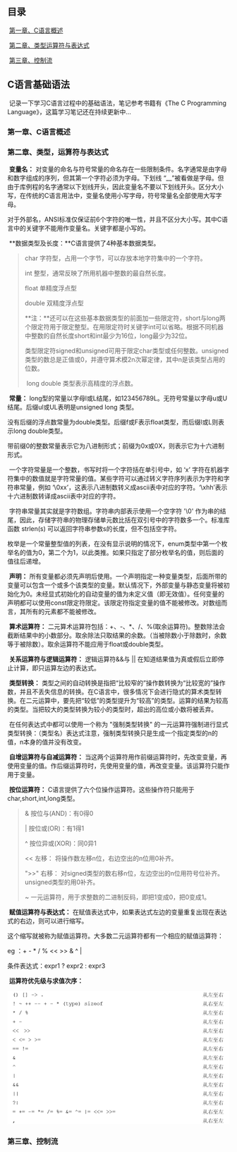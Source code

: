 ## 目录

​	[第一章、C语言概述](#第一章C语言概述)

​	[第二章、类型运算符与表达式](#第二章类型运算符与表达式)

​	[第三章、控制流](#第三章控制流)

## C语言基础语法

​	记录一下学习C语言过程中的基础语法，笔记参考书籍有《The C Programming Language》，这篇学习笔记还在持续更新中...

### 第一章、C语言概述

### 第二章、类型，运算符与表达式

​	**变量名：**	对变量的命名与符号常量的命名存在一些限制条件。名字通常是由字母和数字组成的序列，但其第一个字符必须为字母。下划线 “__”被看做是字母。但由于库例程的名字通常以下划线开头，因此变量名不要以下划线开头。区分大小写，在传统的C语言用法中，变量名使用小写字母，符号常量名全部使用大写字母。

​	对于外部名，ANSI标准仅保证前6个字符的唯一性，并且不区分大小写。其中C语言中的关键字不能用作变量名。关键字都是小写的。

​	**数据类型及长度：**C语言提供了4种基本数据类型。

>char	字符型，占用一个字节，可以存放本地字符集中的一个字符。
>
>int 		整型，通常反映了所用机器中整数的最自然长度。
>
>float 	单精度浮点型
>
>double  双精度浮点型
>
>​	**注：**还可以在这些基本数据类型的前面加一些限定符，short与long两个限定符用于限定整型。在用限定符时关键字int可以省略。根据不同机器中整数的自然长度short和int最少为16位，long最少为32位。
>
>​	类型限定符signed和unsigned可用于限定char类型或任何整数。unsigned类型的数总是正值或0，并遵守算术模2n次幂定律，其中n是该类型占用的位数。
>
>​	long double 类型表示高精度的浮点数。

​	**常量：** long型的常量以字母l或L结尾，如123456789L。无符号常量以字母u或U结尾。后缀ul或UL表明是unsigned long 类型。

​	没有后缀的浮点数常量为double类型。后缀f或F表示float类型，而后缀l或L则表示long double类型。

​	带前缀0的整数常量表示它为八进制形式；前缀为0x或0X，则表示它为十六进制形式。

​	一个字符常量是一个整数，书写时将一个字符括在单引号中，如 ‘x’ 字符在机器字符集中的数值就是字符常量的值。某些字符可以通过转义字符序列表示为字符和字符串常量，例如 ‘\0xx’，这表示八进制数转义成ascii表中对应的字符。‘\xhh’表示十六进制数转译成ascii表中对应的字符。

​	字符串常量其实就是字符数组。字符串内部表示使用一个空字符 '\0' 作为串的结尾，因此，存储字符串的物理存储单元数比括在双引号中的字符数多一个。标准库函数 strlen(s) 可以返回字符串参数s的长度，但不包括空字符。

​	枚举是一个常量整型值的列表，在没有显示说明的情况下，enum类型中第一个枚举名的值为0，第二个为1，以此类推。如果只指定了部分枚举名的值，则后面的值往后递增。

​	**声明：** 所有变量都必须先声明后使用。一个声明指定一种变量类型，后面所带的变量可以包含一个或多个该类型的变量。默认情况下，外部变量与静态变量将被初始化为0。未经显式初始化的自动变量的值为未定义值（即无效值）。任何变量的声明都可以使用const限定符限定。该限定符指定变量的值不能被修改。对数组而言，其所有的元素都不能被修改。

​	**算术运算符：** 二元算术运算符包括：+、-、*、/、%(取余运算符)。整数除法会截断结果中的小数部分。取余除法只取结果的余数。（当被除数小于除数时，余数等于被除数）。取余运算符不能应用于float或double类型。

​	**关系运算符与逻辑运算符：** 逻辑运算符&&与 || 在知道结果值为真或假后立即停止计算，即只运算左边的表达式。

​	**类型转换：** 类型之间的自动转换是指把“比较窄的”操作数转换为“比较宽的”操作数，并且不丢失信息的转换。在C语言中，很多情况下会进行隐式的算术类型转换。在二元运算中，要先把“较低”的类型提升为“较高”的类型。运算的结果为较高的类型。当把较大的类型转换为较小的类型时，超出的高位或小数将被丢弃。	

​	在任何表达式中都可以使用一个称为 "强制类型转换" 的一元运算符强制进行显式类型转换：（类型名）表达式注意，强制类型转换只是生成一个指定类型的n的值，n本身的值并没有改变。

​	**自增运算符与自减运算符：** 当这两个运算符用作前缀运算符时，先改变变量，再使用变量的值。作后缀运算符时，先使用变量的值，再改变变量。该运算符只能作用于变量。

​	**按位运算符：** C语言提供了六个位操作运算符。这些操作符只能用于char,short,int,long类型。

>&	按位与(AND)：有0得0
>
>| 	按位或(OR)：有1得1
>
>^	按位异或(XOR)：同0异1
>
><<	左移：		将操作数左移n位，右边空出的n位用0补齐。
>
>">>" 右移：	对signed类型的数右移n位，左边空出的n位用符号位补齐。unsigned类型的用0补齐。
>
>~	一元运算符，用于求整数的二进制反码，即把1变成0，把0变成1。

​	**赋值运算符与表达式：** 在赋值表达式中，如果表达式左边的变量重复出现在表达式的右边，则可以进行缩写。

这个缩写就被称为赋值运算符。大多数二元运算符都有一个相应的赋值运算符：

eg ：+	  -	* 	/	%	<<		>>		&	^	|

条件表达式：expr1 ? expr2 : expr3

​	**运算符优先级与求值次序：** 

![运算符优先级](imgs\运算符优先级.png)

### 第三章、控制流

 